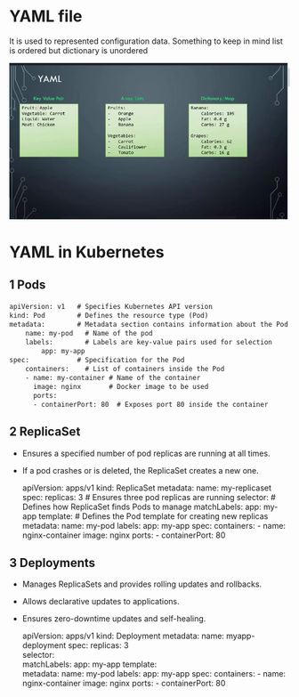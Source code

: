 # YAML file

It is used to represented configuration data. Something to keep in mind list is ordered but dictionary is unordered

![alt text](<Screenshot (161).png>)


# YAML in Kubernetes

## 1 Pods

    apiVersion: v1   # Specifies Kubernetes API version
    kind: Pod        # Defines the resource type (Pod)
    metadata:        # Metadata section contains information about the Pod
        name: my-pod   # Name of the pod
        labels:        # Labels are key-value pairs used for selection
            app: my-app
    spec:            # Specification for the Pod
        containers:    # List of containers inside the Pod
        - name: my-container # Name of the container
          image: nginx       # Docker image to be used
          ports:
          - containerPort: 80  # Exposes port 80 inside the container


## 2 ReplicaSet

- Ensures a specified number of pod replicas are running at all times.
- If a pod crashes or is deleted, the ReplicaSet creates a new one.

    apiVersion: apps/v1
    kind: ReplicaSet
    metadata:
        name: my-replicaset
    spec:
        replicas: 3  # Ensures three pod replicas are running
        selector:    # Defines how ReplicaSet finds Pods to manage
            matchLabels:
                app: my-app
        template:    # Defines the Pod template for creating new replicas
            metadata:
                name: my-pod
                labels:
                    app: my-app
            spec:
                containers:
                - name: nginx-container
                  image: nginx
                  ports:
                  - containerPort: 80

## 3 Deployments

- Manages ReplicaSets and provides rolling updates and rollbacks.
- Allows declarative updates to applications.
- Ensures zero-downtime updates and self-healing.

    apiVersion: apps/v1
    kind: Deployment
    metadata:
        name: myapp-deployment
    spec:
        replicas: 3  
        selector:    
            matchLabels:
                app: my-app
        template:    
            metadata:
                name: my-pod
                labels:
                    app: my-app
            spec:
                containers:
                - name: nginx-container
                  image: nginx
                  ports:
                  - containerPort: 80